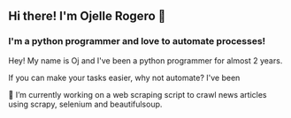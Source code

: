 ## Hi there! I'm Ojelle Rogero 👋


### I'm a python programmer and love to automate processes!

Hey! My name is Oj and I've been a python programmer for almost 2 years.

If you can make your tasks easier, why not automate? I've been 

🔭 I’m currently working on a web scraping script to crawl news articles using scrapy, selenium and beautifulsoup. 

<!--
**ojudz08/ojudz08** is a ✨ _special_ ✨ repository because its `README.md` (this file) appears on your GitHub profile.

I'm a programmer and love to automate processes!

Here are some ideas to get you started:

- 🔭 I’m currently working on ...
- 🌱 I’m currently learning ...
- 👯 I’m looking to collaborate on ...
- 🤔 I’m looking for help with ...
- 💬 Ask me about ...
- 📫 How to reach me: ...
- 😄 Pronouns: ...
- ⚡ Fun fact: ...
-->
